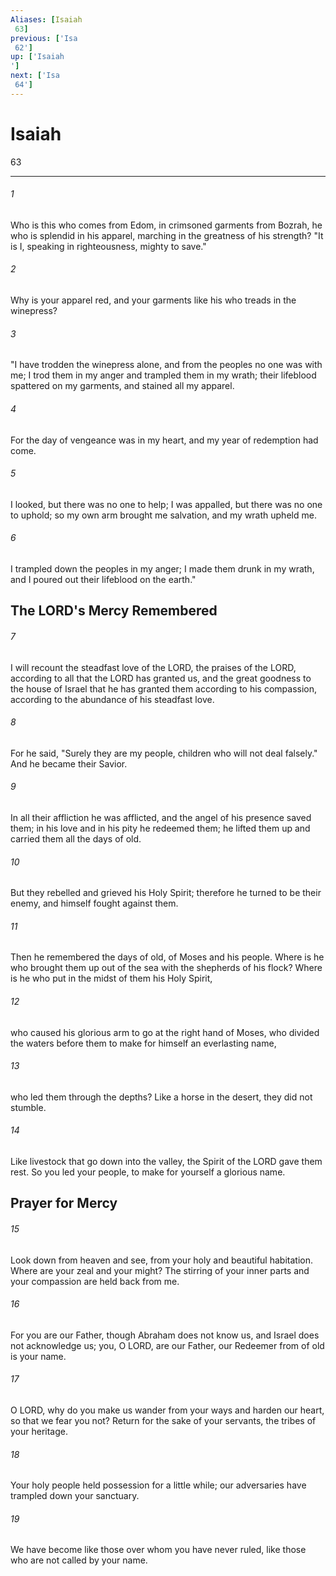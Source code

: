 ```yaml
---
Aliases: [Isaiah 63]
previous: ['Isa 62']
up: ['Isaiah']
next: ['Isa 64']
---
```

# Isaiah 63

***
 

###### 1 
Who is this who comes from Edom,  in crimsoned garments from Bozrah,  he who is splendid in his apparel,  marching in the greatness of his strength?  "It is I, speaking in righteousness,  mighty to save."  

###### 2 
Why is your apparel red,  and your garments like his who treads in the winepress?  

###### 3 
"I have trodden the winepress alone,  and from the peoples no one was with me;  I trod them in my anger  and trampled them in my wrath;  their lifeblood spattered on my garments,  and stained all my apparel.   

###### 4 
For the day of vengeance was in my heart,  and my year of redemption had come.   

###### 5 
I looked, but there was no one to help;  I was appalled, but there was no one to uphold;  so my own arm brought me salvation,  and my wrath upheld me.   

###### 6 
I trampled down the peoples in my anger;  I made them drunk in my wrath,  and I poured out their lifeblood on the earth."  ## The LORD's Mercy Remembered  

###### 7 
I will recount the steadfast love of the LORD,  the praises of the LORD,  according to all that the LORD has granted us,  and the great goodness to the house of Israel  that he has granted them according to his compassion,  according to the abundance of his steadfast love.   

###### 8 
For he said, "Surely they are my people,  children who will not deal falsely."  And he became their Savior.   

###### 9 
In all their affliction he was afflicted,  and the angel of his presence saved them;  in his love and in his pity he redeemed them;  he lifted them up and carried them all the days of old.  

###### 10 
But they rebelled  and grieved his Holy Spirit;  therefore he turned to be their enemy,  and himself fought against them.   

###### 11 
Then he remembered the days of old,  of Moses and his people.  Where is he who brought them up out of the sea  with the shepherds of his flock?  Where is he who put in the midst of them  his Holy Spirit,   

###### 12 
who caused his glorious arm  to go at the right hand of Moses,  who divided the waters before them  to make for himself an everlasting name,   

###### 13 
who led them through the depths?  Like a horse in the desert,  they did not stumble.   

###### 14 
Like livestock that go down into the valley,  the Spirit of the LORD gave them rest.  So you led your people,  to make for yourself a glorious name.  ## Prayer for Mercy  

###### 15 
Look down from heaven and see,  from your holy and beautiful habitation.  Where are your zeal and your might?  The stirring of your inner parts and your compassion  are held back from me.   

###### 16 
For you are our Father,  though Abraham does not know us,  and Israel does not acknowledge us;  you, O LORD, are our Father,  our Redeemer from of old is your name.   

###### 17 
O LORD, why do you make us wander from your ways  and harden our heart, so that we fear you not?  Return for the sake of your servants,  the tribes of your heritage.   

###### 18 
Your holy people held possession for a little while;  our adversaries have trampled down your sanctuary.   

###### 19 
We have become like those over whom you have never ruled,  like those who are not called by your name.
